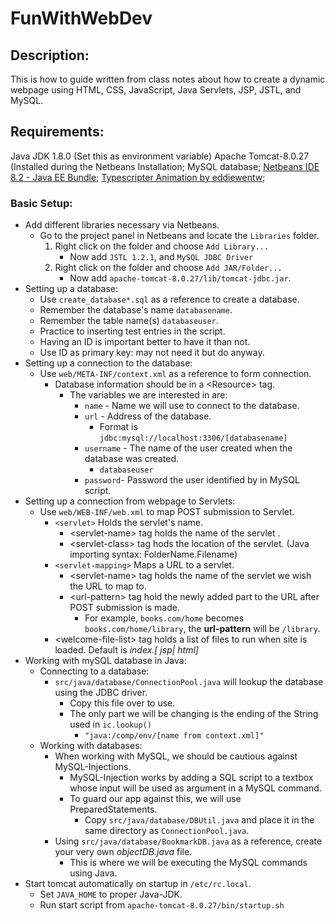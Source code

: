 # FunWithWebDev

## Description:
 This is how to guide written from class notes about how to create a dynamic webpage using HTML, CSS, JavaScript, Java Servlets, JSP, JSTL, and MySQL. 
 ## Requirements:
 Java JDK 1.8.0 (Set this as environment  variable)
 Apache Tomcat-8.0.27 (Installed during the Netbeans Installation;
 MySQL database;
 [Netbeans IDE 8.2 - Java EE Bundle](https://netbeans.org/downloads/old/8.2/);
 [Typescripter Animation by eddiewentw](https://github.com/eddiewentw/TypeWriting.js);

### Basic Setup:
- Add different libraries necessary via Netbeans.
	- Go to the project panel in Netbeans and locate the `Libraries` folder.
		1. Right click on the folder and choose `Add Library...`
			- Now add `JSTL 1.2.1`, and `MySQL JDBC Driver`
		2. Right click on the folder and choose `Add JAR/Folder...`
			- Now add `apache-tomcat-8.0.27/lib/tomcat-jdbc.jar`.
- Setting up a database:
    - Use `create_database*.sql` as a reference to create a database.
    - Remember the database's name `databasename`.
    - Remember the table name(s) `databaseuser`.
    - Practice to inserting test entries in the script.
    - Having an ID is important better to have it than not.
    - Use ID as primary key: may not need it but do anyway.
- Setting up a connection to the database:
	- Use `web/META-INF/context.xml` as a reference to form connection.
		- Database information should be in a <Resource\> tag.
			- The variables we are interested in are:
				- `name` - Name we will use to connect to the database.
				- `url` - Address of the database. 
					- Format is `jdbc:mysql://localhost:3306/[databasename]`
				- `username` - The name of the user created when the database was created.
					- `databaseuser`
				- `password`- Password the user identified by in MySQL script.
- Setting up a connection from webpage to Servlets:
	- Use `web/WEB-INF/web.xml` to map POST submission to Servlet.
		- `<servlet>` Holds the servlet's name.
			- <servlet-name\> tag holds the name of the servlet .
			- <servlet-class\> tag hods the location of the servlet. (Java importing syntax: FolderName.Filename)
		- `<servlet-mapping>` Maps a URL to a servlet.
			- <servlet-name\> tag holds the name of the servlet we wish the URL to map to.
			- <url-pattern\> tag hold the newly added part to the URL after POST submission is made.
				- For example, `books.com/home` becomes `books.com/home/library`, the **url-pattern** will be `/library`.
		- <welcome-file-list\> tag holds a list of files to run when site is loaded. Default is *index.[ jsp| html]*
- Working with mySQL database in Java:
	- Connecting to a database:
		- `src/java/database/ConnectionPool.java` will lookup the database using the JDBC driver.
			- Copy this file over to use.
			- The only part we will be changing is the ending of the String used in `ic.lookup()`
				- `"java:/comp/env/[name from context.xml]"`
	- Working with databases:
		- When working with MySQL, we should be cautious against MySQL-Injections.
			- MySQL-Injection works by adding a SQL script to a textbox whose input will be used as argument in a MySQL command.
			- To guard our app against this, we will use PreparedStatements.
				- Copy `src/java/database/DBUtil.java` and place it in the same directory as `ConnectionPool.java`.
		- Using `src/java/database/BookmarkDB.java` as a reference, create your very own *objectDB.java* file.
			- This is where we will be executing the MySQL commands using Java.
- Start tomcat automatically on startup in `/etc/rc.local`.
	- Set `JAVA_HOME` to proper Java-JDK.
	- Run start script from `apache-tomcat-8.0.27/bin/startup.sh`
			
